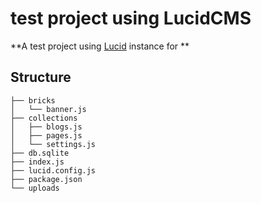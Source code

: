 # test project using LucidCMS
**A test project using [Lucid](https://lucidcms.io/) instance for **

## Structure

```
├── bricks
│   └── banner.js
├── collections
│   ├── blogs.js
│   ├── pages.js
│   └── settings.js
├── db.sqlite
├── index.js
├── lucid.config.js
├── package.json
└── uploads
```
